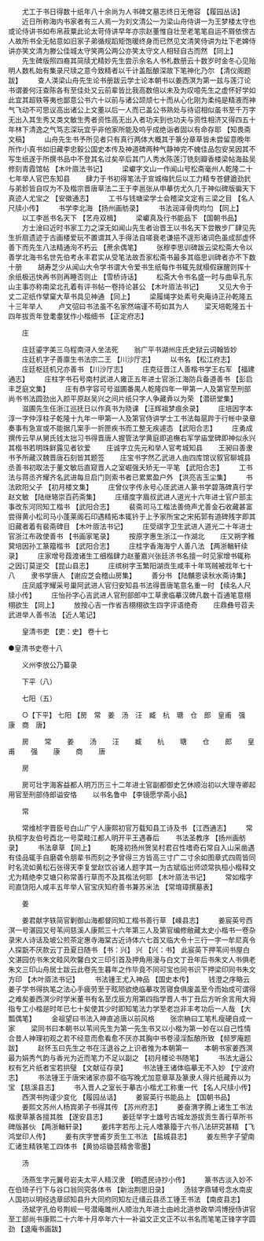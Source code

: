 <!-- { "loadSidebar": true } -->
　　尤工于书日得数十纸年八十余尚为人书碑文墓志终日无倦容 【履园丛话】 
　　近日所称海内书家者有三人焉一为刘文清公一为梁山舟侍讲一为王梦楼太守也或论侍讲书如布帛菽粟此论太苛侍讲早年亦宗赵董惟自壮至老笔笔自运不屑依傍古人故所书全无帖意如旧家子弟循规蹈矩饱暖终身而已然见文清笑侍讲为灶下老婢侍讲亦笑文清为滕公佳城太守笑两公两公亦笑太守文人相轻自古而然 【同上】 
　　先生碑版照四裔其简牍尤精妙先生尝示余名人书札数册云十数岁时金冬心见贻明人数札始有集录尺牍之意今致精者以千计盖酝酿深故下笔神化乃尔 【清仪阁题跋】 
　　查人渶梁山舟先生论书册跋云学士论本朝书以姜西溟为第一兹与莲汀论书谓姜何汪查陈各有至佳处又云前辈皆比我高数倍以未及为叹噫先生之虚怀好学如此宜其超轶等夷也鄙意公书六十以前与诸公颉颃七十而从心化刚为柔纯是精液而神气飞动不可思议高出诸公上文董以后一人而已盖公书熟处与待诏相似虽书至千万字无出入其生秀又类文敏生秀者资性高无出入者功夫到也功夫与资性相济又得四五十年林下清逸之气笃志深玩宜乎非他家所能及呜乎成绝诣者固以有命存耶 【知畏斋文稿】 
　　山舟先生书予所见者只有真行两体大概其于篆分章草皆未尝留意晚年所作小真书如旧藏李忠毅公国史本传及神道碑两种气静神完不媿佳品包安吴因其不写生纸遂于所撰书品中不登其名过矣卒后其门人秀水陈莲汀铣刻瓣香楼梁帖海盐吴修刻青霞馆帖 【木叶厱法书记】 
　　梁巘字文山一作闻山号松斋毫州人乾隆二十七年举人官巴东知县 
　　肆力于书初得笔法于宣城梅釴后以工力精专苍健遒劲釴与弟鉁皆自叹为不及楷宗晋唐草法二王于李邕张从申摹仿尤久几于神似碑版徧天下真迹人尤宝之 【安徽通志】 
　　工书与钱塘梁学士会稽梁文定有三梁之目 【名人尺牍小传】 
　　书学李北海 【扬州画舫录】 
　　书法润泽骨肉均匀 【同上】 
　　以工李邕书名天下 【艺舟双楫】 
　　梁巘真及行书能品下 【国朝书品】 
　　方士淦曰近时书家工力之深无如闻山先生者诒晋王以书名天下尝散步厂肆见先生折扇遗迹于古画楼爱玩不置谓其入手得法自嗟衰老谦挹不遑形诸词色虽成邸虚怀善下而先生八法精通洵不朽云 【蔗余偶笔】 
　　张穆李思训碑跋云梁松斋大令以善学北海书名世先伯考永丰君实从受笔法故吾家松斋书最多其临思训碑者亦不下数十册 
　　胡寿芝少从闻山大令学书谓大令爱书生纸每作书辄先就榻假寐醒则挥十余纸极迅快再书则再睡否则止 【雪桥诗话】 
　　松斋大令书名盛一时与曲阜孔东山主事亦称南梁北孔着有评书帖一卷持论甚公 【木叶厱法书记】 
　　又见大令于丈二疋纸作擘窠大草书具见神通 【同上】 
　　梁履绳字处素号央庵诗正孙乾隆五十三年举人 
　　卢文弨曰书法虽不名家然端谨不苟如其为人 
　　梁天培乾隆五十四年拔贡年登耄耋犹作小楷细书 【正定府志】 

　　庄 

　　庄廷鎏字美三乌程南浔人坐法死 
　　翁广平书湖州庄氏史狱云词翰皆妙 
　　庄廷机字子善廪生书法宗二王 【川沙厅志】 
　　以书名 【松江府志】 
　　庄廷枢廷机兄亦善书 【川沙厅志】 
　　庄克征晋江人善楷书学王右军 【福建通志】 
　　庄柱字书石号南村武进人雍正五年进士官浙江海防兵备道善书 【彭启丰芝庭文集】 
　　庄有恭字容可号滋圃番禺人乾隆四年一甲第一人及第官至刑部尚书书法圆劲出入颜平原赵吴兴之间片纸只字人争藏弆以为荣 【潜研堂集】 
　　滋圃先生任浙江巡抚日以作真书为晓课 【汪辉祖梦痕余录】 
　　庄培因字本淳一字仲淳柱子乾隆十九年一甲第一人及第官侍讲学士工书法每扈跸于行帐中录章奏事有急宣或不能据几案手一折匣疾书而工整无疾遽态 【武阳合志】 
　　庄勇成撰传云早从舅氏钱太拙习书得晋唐人握管法学黄庭即追橅右军学庙堂碑即神似永兴其楷书若明珠鲜露见者钦爱 
　　庄诚字立先元和举人官考城知县 
　　王昶曰善隶书予所藏汉魏晋唐石刻皆其题签 
　　庄宝书字然乙武进人由四库馆议叙官聊城县丞善书初取法于董文敏后直窥晋人之室崛强夭矫无一平笔 【武阳合志】 
　　工书法与蒋丞齐耀齐名武进每旦启门则索书者已累累盈户外 【洪亮吉玉尘集】 
　　书法欧阳父子 【初月楼文集】 
　　庄曾仪字传永号心厓武进人篆书学碧落碑真行学赵文敏 【陆继辂崇百药斋集】 
　　庄缙度字眉叔武进人道光十六年进士官户部主事改东河同知工楷书 【武阳合志】 
　　裴斋司马工楷法善倚声尤善金石收藏甚富尝得黄小松司马小蓬莱阁石印遇精拓本辄钤于上予家所宝之宋拓郭有道碑残字即其旧藏者着有裴斋碑目 【木叶厱法书记】 
　　庄受祺字卫生武进人道光二十年进士官浙江布政使善书 【书画家笔录】 
　　按原字惠生浙江一作湖北 
　　庄又朔字稚蓂培因孙工篆籀楷书 【武阳合志】 
　　庄桂字香海海宁人善八法 【两浙輶轩续录】 
　　庄家增号葭渡诸生工细楷肆力赵董嘉兴张廷济书名擅一时见家增书辄称之因订莫逆交 【昆山县志】 
　　庄缤树字玉繁阳湖贡生咸丰十年骂贼被戕年七十八 
　　隶书学唐人 【谢应芝会稽山房集】 
　　善分书 【陆黼恩读秋水斋诗集】 
　　庄凤威字耀采号巢阿武进人官归安知县书法得晋唐笔意名重一时 【续名人尺牍小传】 
　　庄怡孙字心吉武进人官刑部郎中工草隶临摹汉碑凡数十百通笔意栩栩欲生 【同上】 
　　放按心吉一作省吉栩栩欲生四字评语绝奇 
　　庄鼎彝号苕夫武进举人善书法 【近人笔记】 

　　皇清书吏 【吏：史】 卷十七 

●皇清书史卷十八 

　　义州李放公乃纂录 

　　下平（八） 

　　七阳（五） 

　　○【下平】 七阳 【房　常　姜　汤　汪　臧　杭　瑭　仓　郎　皇甫　强　康　商　唐】 

　　房 
　　常 
　　姜 
　　汤 
　　汪 
　　臧 
　　杭 
　　瑭 
　　仓 
　　郎 
　　皇甫 
　　强 
　　康 
　　商 
　　唐 

　　房 

　　房可壮字海客益都人明万历三十二年进士官副都御史乞休顺治初以大理寺卿起用官至刑部侍郎谥安恪 
　　以书名鲁中 【李镜愿学斋小品】 

　　常 

　　常维桢字晋臣号白山广宁人康熙初官万载知县工诗及书 【江西通志】 
　　常执桓字友伯号酉北一号菜畦江都人明开平王遇春后 
　　书法圣教序 【扬州画舫录】 
　　书法章草 【同上】 
　　乾隆初扬州贺吴村君召性嗜奇石常自入山采凿遇有佳品辄手自磨砻令朋辈书而刻之予曾得三方皆高三寸广二寸余如图章式四周皆同时名流如黄松石张得天李复堂赵饮谷诸人题字其一为古斌临出师颂常执桓小楷释文尤为精绝李艾塘只称常善行草而不及其楷法何耶 【木叶厱法书记】 
　　常如楷字司直饶阳人咸丰五年举人官宝庆知府善书兼苏米法 【常堉璋撰墓表】 

　　姜 

　　姜君献字轶简官剿御山海都督同知工楷书善行草 【嵊县志】 
　　姜宸英号西溟一号湛园又号苇间慈溪人康熙三十六年第三人及第官编修敝藏太史小楷书一卷杂录宋人诗话及坡公煎茶定惠寺海棠古近诗体六七首又临大令十三行一字一牟尼真令人探翫不厌款云丁丑夏日随书 【书：兴】 兴 【兴：书】 此宸英下押苇间书屋白文湛园仿书朱文畦风吹馨白文三印引首及押角用漫与白文丁丑年后书朱文人书俱老朱文三印山舟居士跋云此卷先生暮年之作毕竟不同可宝也同书识下押梁印同书朱文方印 【木叶厱法书记】 
　　书法锺王尤入神品 【国史本传】 
　　钱澄之序略云姜子学书得执笔之法心手疲劳至于眩陨欲绝临摹攻苦寝食俱废盖至今而始成可谓得之难矣姜西溟少时学米董书有名至戊辰方用第四指学晋人书丁丑后方听余言用大拇指专工小楷是时年已七十矣使其少时即知笔法力学至老岂非丰考功后一人哉 【大瓢偶笔】 
　　金祖望曰书法入神直追唐以前风格 
　　张宗柟曰工笔札瘦硬自成一家 
　　梁同书曰本朝书以苇间先生为第一先生书又以小楷为第一妙在以自己性情合昔人神理初观之若不经意而愈看愈不厌亦其胸中书卷浸淫酝酿所致 【频罗庵题跋】 
　　赵怀玉曰先生之书在汪退谷之上识者推为本朝第一 
　　本朝书家姜西溟最为娟秀气韵与香光为近而笔力不足以副之 【初月楼论书随笔】 
　　书法尢逼公权有乞片纸者宝若拱璧 【文献征存录】 
　　书法锺王诸体临摹无不入妙 【宁波府志】 
　　书法锺王于唐宋诸家亦靡不临写晚尤加意章草及篆隶人得片纸藏弆以为宝 【慈溪县志】 
　　书入晋人之室长于摹古小楷尤工称重一代 【名人尺牍小传】 
　　西溟书拘谨少变化 【履园丛话】 
　　姜宸英行书能品上 【国朝书品】 
　　姜熙文苏州人杨宾弟子书得其传 【苏州府志】 
　　姜奋渭字腾上诸生工书法楷隶草篆各擅其胜 【遂安县志】 
　　姜廷举字士雄号古城龙游拔贡生善行草所书碑版甚伙 【两浙輶轩录】 
　　姜炜字若彤上元人嗜篆籀于六书八法研究甚精 【飞鸿堂印人传】 
　　姜有庆字誉甫岁贡生工书法 【盐城县志】 
　　姜左熊字子望南汇诸生精铁笔工四体书 【黄协埙锄芸精舍零墨】 

　　汤 

　　汤燕生字元翼号岩夫太平人精汉隶 【明遗民诗抄小传】 
　　篆书古淡入妙不在伯琦子行下与谷口翁同究各体书 【新治荆思旧录】 
　　汤铉字鼎辅号念水南皮人国初以明经选章邱知县升大同府同知左迁缙云县丞工锺王书法 【南皮县志】 
　　汤斌字孔伯号荆岘一号潜庵雎州人顺治九年进士由岭北道参政举鸿博授侍讲官至工部尚书康熙二十六年十月卒年六十一补谥文正文正不以书名而笔笔正锋字字圆劲 【退庵书画跋】 
